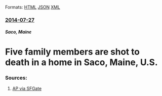 
Formats: [HTML](/news/2014/07/27/five-family-members-are-shot-to-death-in-a-home-in-saco-maine-u-s.html)  [JSON](/news/2014/07/27/five-family-members-are-shot-to-death-in-a-home-in-saco-maine-u-s.json)  [XML](/news/2014/07/27/five-family-members-are-shot-to-death-in-a-home-in-saco-maine-u-s.xml)  

### [2014-07-27](/news/2014/07/27/index.md)

##### Saco, Maine
# Five family members are shot to death in a home in Saco, Maine, U.S. 




### Sources:

1. [AP via SFGate](http://www.sfgate.com/news/crime/article/Police-Family-of-5-dead-in-Maine-5650300.php)
